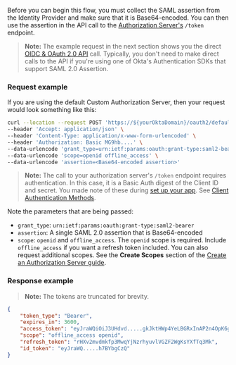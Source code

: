 Before you can begin this flow, you must collect the SAML assertion from the Identity Provider and make sure that it is Base64-encoded. You can then use the assertion in the API call to the [Authorization Server's](/docs/concepts/auth-servers/#custom-authorization-server) `/token` endpoint.

> **Note:** The example request in the next section shows you the direct [OIDC & OAuth 2.0 API](/docs/reference/api/oidc/) call. Typically, you don't need to make direct calls to the API if you're using one of Okta's Authentication SDKs that support SAML 2.0 Assertion.

### Request example

If you are using the default Custom Authorization Server, then your request would look something like this:

```bash
curl --location --request POST 'https://${yourOktaDomain}/oauth2/default/v1/token' \
--header 'Accept: application/json' \
--header 'Content-Type: application/x-www-form-urlencoded' \
--header 'Authorization: Basic MG9hb....' \
--data-urlencode 'grant_type=urn:ietf:params:oauth:grant-type:saml2-bearer' \
--data-urlencode 'scope=openid offline_access' \
--data-urlencode 'assertion=<Base64-encoded assertion>'
```

> **Note:** The call to your authorization server's `/token` endpoint requires authentication. In this case, it is a Basic Auth digest of the Client ID and secret. You made note of these during [set up your app](#set-up-your-app). See [Client Authentication Methods](/docs/reference/api/oidc/#client-authentication-methods).

Note the parameters that are being passed:

- `grant_type`: `urn:ietf:params:oauth:grant-type:saml2-bearer`
- `assertion`: A single SAML 2.0 assertion that is Base64-encoded
- `scope`: `openid` and `offline_access`. The `openid` scope is required. Include `offline_access` if you want a refresh token included. You can also request additional scopes. See the **Create Scopes** section of the [Create an Authorization Server guide](/docs/guides/customize-authz-server/main/#create-scopes).

### Response example

> **Note:** The tokens are truncated for brevity.

```JSON
{
    "token_type": "Bearer",
    "expires_in": 3600,
    "access_token": "eyJraWQiOiJ3UHdvd.....gkJktHWp4YeLBGRxInAP2n4OpK6g1LmtNsEZw",
    "scope": "offline_access openid",
    "refresh_token": "rHXv2mvdmkfp3MwqYjNzrhyuvlVGZF2WgKsYXfTq3Mk",
    "id_token": "eyJraWQ.....h7BYbgCzQ"
}
```
